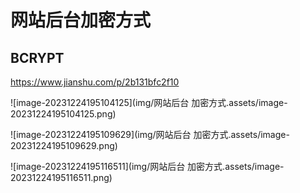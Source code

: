 # 网站后台加密方式

## BCRYPT

https://www.jianshu.com/p/2b131bfc2f10

![image-20231224195104125](img/网站后台 加密方式.assets/image-20231224195104125.png)

![image-20231224195109629](img/网站后台 加密方式.assets/image-20231224195109629.png)

![image-20231224195116511](img/网站后台 加密方式.assets/image-20231224195116511.png)

